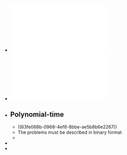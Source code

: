 - ![IADS_24_PandNP.pdf](../assets/IADS_24_PandNP_1677591955668_0.pdf)
- ![IADS_25_reductions.pdf](../assets/IADS_25_reductions_1678185164564_0.pdf)
- ## Polynomial-time
	- ((63fe068b-0968-4ef8-8bbe-ae5b8b6e2267))
	- The problems must be described in binary format
	-
-
-